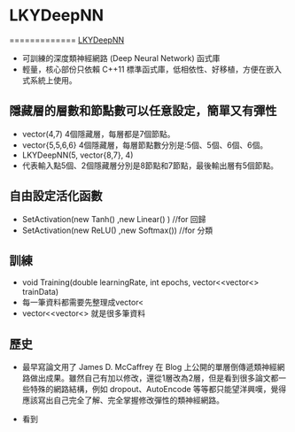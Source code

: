 # LKYDeepNN
=============
[LKYDeepNN](https://github.com/mosdeo/LKYDeepNN) 
- 可訓練的深度類神經網路 (Deep Neural Network) 函式庫
- 輕量，核心部份只依賴 C++11 標準函式庫，低相依性、好移植，方便在嵌入式系統上使用。


## 隱藏層的層數和節點數可以任意設定，簡單又有彈性
- vector<int>(4,7) 4個隱藏層，每層都是7個節點。
- vector<int>{5,5,6,6} 4個隱藏層，每層節點數分別是:5個、5個、6個、6個。
- LKYDeepNN(5, vector<int>{8,7}, 4)
- 代表輸入點5個、2個隱藏層分別是8節點和7節點，最後輸出層有5個節點。


## 自由設定活化函數
- SetActivation(new Tanh() ,new Linear() )  //for 回歸
- SetActivation(new ReLU() ,new Softmax())  //for 分類


## 訓練
- void Training(double learningRate, int epochs, vector<<vector<</double>> trainData)
- 每一筆資料都需要先整理成vector<<double>
- vector<<vector<<double>> 就是很多筆資料


## 歷史
- 最早寫論文用了 James D. McCaffrey 在 Blog 上公開的單層倒傳遞類神經網路做出成果。雖然自己有加以修改，還從1層改為2層，但是看到很多論文都一些特殊的網路結構，例如 dropout、AutoEncode 等等都只能望洋興嘆，覺得應該寫出自己完全了解、完全掌握修改彈性的類神經網路。

- 看到
